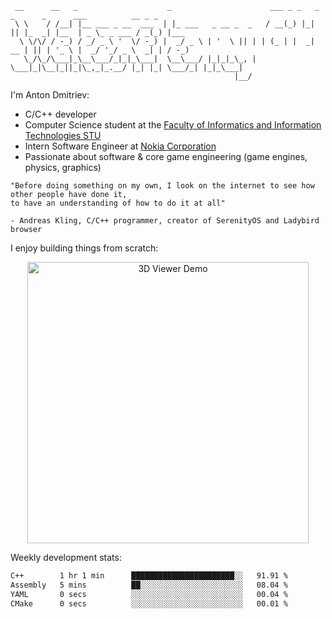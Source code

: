 ```
 __      __   _                    _                      ___ _ _   _  _      _      ___          __ _ _     
 \ \    / /__| |__ ___ _ __  ___  | |_ ___   _ __ _  _   / __(_) |_| || |_  _| |__  | _ \_ _ ___ / _(_) |___ 
  \ \/\/ / -_) / _/ _ \ '  \/ -_) |  _/ _ \ | '  \ || | | (_ | |  _| __ | || | '_ \ |  _/ '_/ _ \  _| | / -_)
   \_/\_/\___|_\__\___/_|_|_\___|  \__\___/ |_|_|_\_, |  \___|_|\__|_||_|\_,_|_.__/ |_| |_| \___/_| |_|_\___|
                                                  |__/                                                       
```

I'm Anton Dmitriev:
* C/C++ developer 
* Computer Science student at the [Faculty of Informatics and Information Technologies STU](https://www.fiit.stuba.sk/en.html?page_id=749)
* Intern Software Engineer at [Nokia Corporation](https://www.nokia.com/)
* Passionate about software & core game engineering (game engines, physics, graphics)

```
"Before doing something on my own, I look on the internet to see how other people have done it,  
to have an understanding of how to do it at all"

- Andreas Kling, C/C++ programmer, creator of SerenityOS and Ladybird browser
```


I enjoy building things from scratch:

<div align="center">
  <a href="https://github.com/admtrv/objcurses">
    <img src="https://raw.githubusercontent.com/admtrv/objcurses/main/resources/images/demo.gif" width="450" alt="3D Viewer Demo">
  </a>
</div>


Weekly development stats:
<!--START_SECTION:waka-->

```txt
C++        1 hr 1 min      ███████████████████████░░   91.91 %
Assembly   5 mins          ██░░░░░░░░░░░░░░░░░░░░░░░   08.04 %
YAML       0 secs          ░░░░░░░░░░░░░░░░░░░░░░░░░   00.04 %
CMake      0 secs          ░░░░░░░░░░░░░░░░░░░░░░░░░   00.01 %
```

<!--END_SECTION:waka-->

